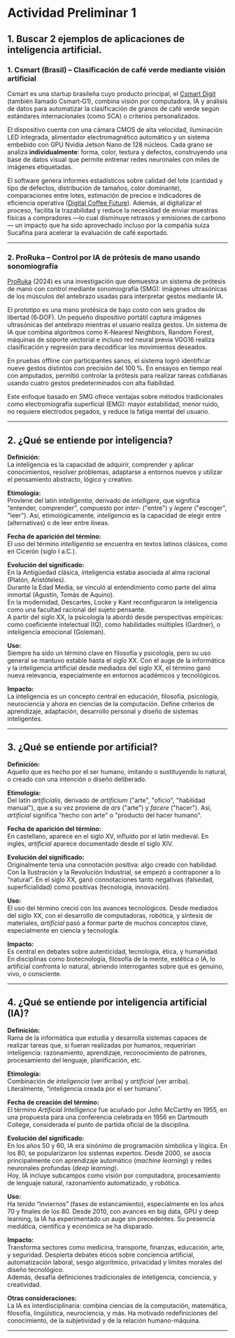 # Actividad Preliminar 1

## 1. Buscar 2 ejemplos de aplicaciones de inteligencia artificial.

### 1. **Csmart (Brasil) – Clasificación de café verde mediante visión artificial**

Csmart es una startup brasileña cuyo producto principal, el [Csmart Digit](https://www.csmart.ai/) (también llamado Csmart‑G1), combina visión por computadora, IA y análisis de datos para automatizar la clasificación de granos de café verde según estándares internacionales (como SCA) o criterios personalizados.

El dispositivo cuenta con una cámara CMOS de alta velocidad, iluminación LED integrada, alimentador electromagnético automático y un sistema embebido con GPU Nvidia Jetson Nano de 128 núcleos. Cada grano se analiza **individualmente**: forma, color, textura y defectos, construyendo una base de datos visual que permite entrenar redes neuronales con miles de imágenes etiquetadas.

El software genera informes estadísticos sobre calidad del lote (cantidad y tipo de defectos, distribución de tamaños, color dominante), comparaciones entre lotes, estimación de precios e indicadores de eficiencia operativa ([Digital Coffee Future](https://www.digitalcoffeefuture.com/magazinees/cinco-herramientas-de-ia-que-redefinen-el-panorama-del-control-de-calidad-del-cafe?utm_source=chatgpt.com "Cinco herramientas de IA que redefinen el panorama del control de calidad del café — Digital Coffee Future")). Además, al digitalizar el proceso, facilita la trazabilidad y reduce la necesidad de enviar muestras físicas a compradores —lo cual disminuye retrasos y emisiones de carbono— un impacto que ha sido aprovechado incluso por la compañía suiza Sucafina para acelerar la evaluación de café exportado.

---

### 2. **ProRuka – Control por IA de prótesis de mano usando sonomiografía**

[ProRuka](https://arxiv.org/abs/2407.19859) (2024) es una investigación que demuestra un sistema de prótesis de mano con control mediante sonomiografía (SMG): imágenes ultrasónicas de los músculos del antebrazo usadas para interpretar gestos mediante IA.

El prototipo es una mano protésica de bajo costo con seis grados de libertad (6‑DOF). Un pequeño dispositivo portátil captura imágenes ultrasónicas del antebrazo mientras el usuario realiza gestos. Un sistema de IA que combina algoritmos como K‑Nearest Neighbors, Random Forest, máquinas de soporte vectorial e incluso red neural previa VGG16 realiza clasificación y regresión para decodificar los movimientos deseados.

En pruebas offline con participantes sanos, el sistema logró identificar nueve gestos distintos con precisión del 100 %. En ensayos en tiempo real con amputados, permitió controlar la prótesis para realizar tareas cotidianas usando cuatro gestos predeterminados con alta fiabilidad.

Este enfoque basado en SMG ofrece ventajas sobre métodos tradicionales como electromiografía superficial (EMG): mayor estabilidad, menor ruido, no requiere electrodos pegados, y reduce la fatiga mental del usuario.

---

## 2. ¿Qué se entiende por **inteligencia**?

**Definición:**  
La inteligencia es la capacidad de adquirir, comprender y aplicar conocimientos, resolver problemas, adaptarse a entornos nuevos y utilizar el pensamiento abstracto, lógico y creativo.

**Etimología:**  
Proviene del latín *intelligentia*, derivado de *intelligere*, que significa “entender, comprender”, compuesto por *inter-* ("entre") y *legere* ("escoger", "leer"). Así, etimológicamente, *inteligencia* es la capacidad de elegir entre (alternativas) o de leer entre líneas.

**Fecha de aparición del término:**  
El uso del término *intelligentia* se encuentra en textos latinos clásicos, como en Cicerón (siglo I a.C.).

**Evolución del significado:**  
En la Antigüedad clásica, inteligencia estaba asociada al alma racional (Platón, Aristóteles).  
Durante la Edad Media, se vinculó al entendimiento como parte del alma inmortal (Agustín, Tomás de Aquino).  
En la modernidad, Descartes, Locke y Kant reconfiguraron la inteligencia como una facultad racional del sujeto pensante.  
A partir del siglo XX, la psicología la abordó desde perspectivas empíricas: como coeficiente intelectual (IQ), como habilidades múltiples (Gardner), o inteligencia emocional (Goleman).

**Uso:**  
Siempre ha sido un término clave en filosofía y psicología, pero su uso general se mantuvo estable hasta el siglo XX. Con el auge de la informática y la inteligencia artificial desde mediados del siglo XX, el término ganó nueva relevancia, especialmente en entornos académicos y tecnológicos.

**Impacto:**  
La inteligencia es un concepto central en educación, filosofía, psicología, neurociencia y ahora en ciencias de la computación. Define criterios de aprendizaje, adaptación, desarrollo personal y diseño de sistemas inteligentes.

---

## 3. ¿Qué se entiende por **artificial**?

**Definición:**  
Aquello que es hecho por el ser humano, imitando o sustituyendo lo natural, o creado con una intención o diseño deliberado.

**Etimología:**  
Del latín *artificialis*, derivado de *artificium* ("arte", "oficio", "habilidad manual"), que a su vez proviene de *ars* ("arte") y *facere* ("hacer"). Así, *artificial* significa "hecho con arte" o "producto del hacer humano".

**Fecha de aparición del término:**  
En castellano, aparece en el siglo XV, influido por el latín medieval. En inglés, *artificial* aparece documentado desde el siglo XIV.

**Evolución del significado:**  
Originalmente tenía una connotación positiva: algo creado con habilidad. Con la Ilustración y la Revolución Industrial, se empezó a contraponer a lo “natural”. En el siglo XX, ganó connotaciones tanto negativas (falsedad, superficialidad) como positivas (tecnología, innovación).

**Uso:**  
El uso del término creció con los avances tecnológicos. Desde mediados del siglo XX, con el desarrollo de computadoras, robótica, y síntesis de materiales, *artificial* pasó a formar parte de muchos conceptos clave, especialmente en ciencia y tecnología.

**Impacto:**  
Es central en debates sobre autenticidad, tecnología, ética, y humanidad. En disciplinas como biotecnología, filosofía de la mente, estética o IA, lo artificial confronta lo natural, abriendo interrogantes sobre qué es genuino, vivo, o consciente.

---

## 4. ¿Qué se entiende por **inteligencia artificial (IA)**?

**Definición:**  
Rama de la informática que estudia y desarrolla sistemas capaces de realizar tareas que, si fueran realizadas por humanos, requerirían inteligencia: razonamiento, aprendizaje, reconocimiento de patrones, procesamiento del lenguaje, planificación, etc.

**Etimología:**  
Combinación de *inteligencia* (ver arriba) y *artificial* (ver arriba). Literalmente, “inteligencia creada por el ser humano”.

**Fecha de creación del término:**  
El término *Artificial Intelligence* fue acuñado por John McCarthy en 1955, en una propuesta para una conferencia celebrada en 1956 en Dartmouth College, considerada el punto de partida oficial de la disciplina.

**Evolución del significado:**  
En los años 50 y 60, IA era sinónimo de programación simbólica y lógica. En los 80, se popularizaron los sistemas expertos. Desde 2000, se asocia principalmente con aprendizaje automático (*machine learning*) y redes neuronales profundas (*deep learning*).  
Hoy, IA incluye subcampos como visión por computadora, procesamiento de lenguaje natural, razonamiento automatizado, y robótica.

**Uso:**  
Ha tenido “inviernos” (fases de estancamiento), especialmente en los años 70 y finales de los 80. Desde 2010, con avances en big data, GPU y deep learning, la IA ha experimentado un auge sin precedentes. Su presencia mediática, científica y económica se ha disparado.

**Impacto:**  
Transforma sectores como medicina, transporte, finanzas, educación, arte, y seguridad. Despierta debates éticos sobre conciencia artificial, automatización laboral, sesgo algorítmico, privacidad y límites morales del diseño tecnológico.  
Además, desafía definiciones tradicionales de inteligencia, conciencia, y creatividad.

**Otras consideraciones:**  
La IA es interdisciplinaria: combina ciencias de la computación, matemática, filosofía, lingüística, neurociencia, y más. Ha motivado redefiniciones del conocimiento, de la subjetividad y de la relación humano-máquina.

---
